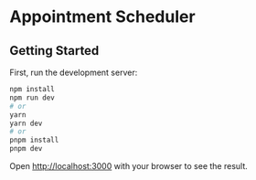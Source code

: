 # Appointment Scheduler

## Getting Started

First, run the development server:

```bash
npm install
npm run dev
# or
yarn
yarn dev
# or
pnpm install
pnpm dev
```

Open [http://localhost:3000](http://localhost:3000) with your browser to see the result.

